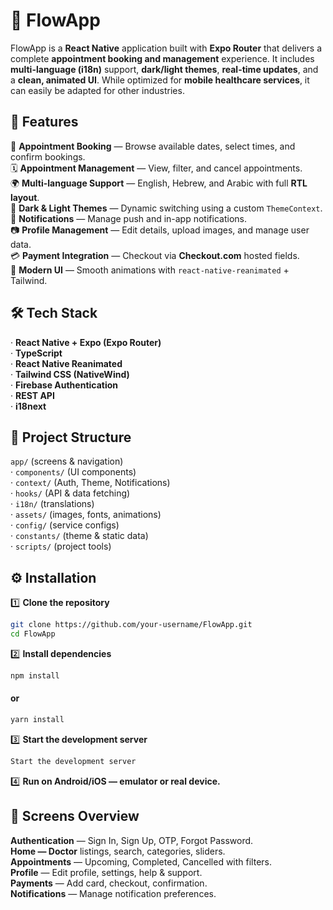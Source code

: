 # 🌊 FlowApp
FlowApp is a **React Native** application built with **Expo Router** that delivers a complete **appointment booking and management** experience. It includes **multi-language (i18n)** support, **dark/light themes**, **real-time updates**, and a **clean, animated UI**. While optimized for **mobile healthcare services**, it can easily be adapted for other industries.



## 🚀 Features  
📅 **Appointment Booking** — Browse available dates, select times, and confirm bookings.  
🗓 **Appointment Management** — View, filter, and cancel appointments.  
🌍 **Multi-language Support** — English, Hebrew, and Arabic with full **RTL layout**.  
🌙 **Dark & Light Themes** — Dynamic switching using a custom `ThemeContext`.  
🔔 **Notifications** — Manage push and in-app notifications.  
📷 **Profile Management** — Edit details, upload images, and manage user data.  
💳 **Payment Integration** — Checkout via **Checkout.com** hosted fields.  
🎨 **Modern UI** — Smooth animations with `react-native-reanimated` + Tailwind.



## 🛠 Tech Stack  
· **React Native + Expo (Expo Router)**   
· **TypeScript**   
· **React Native Reanimated**   
· **Tailwind CSS (NativeWind)**   
· **Firebase Authentication**   
· **REST API**   
· **i18next**  



## 📂 Project Structure  
`app/` (screens & navigation)   
· `components/` (UI components)   
· `context/` (Auth, Theme, Notifications)   
· `hooks/` (API & data fetching)   
· `i18n/` (translations)   
· `assets/` (images, fonts, animations)   
· `config/` (service configs)   
· `constants/` (theme & static data)   
· `scripts/` (project tools)  



## ⚙️ Installation  
1️⃣ **Clone the repository**  
```bash
git clone https://github.com/your-username/FlowApp.git
cd FlowApp
```
2️⃣ **Install dependencies**   
```bash
npm install
```  
#### or

```bash
yarn install
```  
3️⃣ **Start the development server**     
```bash
Start the development server
```  
4️⃣ **Run on Android/iOS — emulator or real device.** 

## 📱 Screens Overview  
**Authentication** — Sign In, Sign Up, OTP, Forgot Password.  
**Home — Doctor** listings, search, categories, sliders.  
**Appointments** — Upcoming, Completed, Cancelled with filters.  
**Profile** — Edit profile, settings, help & support.  
**Payments** — Add card, checkout, confirmation.  
**Notifications** — Manage notification preferences.  
